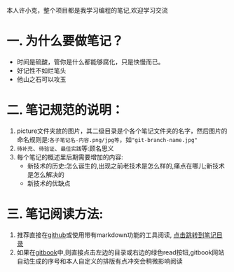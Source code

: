 本人许小克，整个项目都是我学习编程的笔记,欢迎学习交流
# 一. 为什么要做笔记？  
- 时间是硫酸，管你是什么都能够腐化，只是快慢而已。
- 好记性不如烂笔头
- 他山之石可以攻玉
# 二. 笔记规范的说明：
1. picture文件夹放的图片，其二级目录是个各个笔记文件夹的名字，然后图片的命名规则是:`各子笔记名-内容.png/jpg等`，如`"git-branch-name.jpg"`
2. `待补充`、`待验证`、`最佳实践`等:顾名思义
3. 每个笔记的概述里后期需要增加的内容:
    - 新技术的历史:怎么诞生的,出现之前老技术是怎么样的,痛点在哪儿;新技术是怎么解决的
    - 新技术的优缺点

# 三. 笔记阅读方法:
1. 推荐直接在[github](https://github.com/xushike/study)或使用带有markdown功能的工具阅读,
[点击跳转到笔记目录](./SUMMARY.md)
2. 如果在[gitbook](https://xushike.gitbooks.io/study/content/)中,则直接点击左边的目录或右边的绿色read按钮,gitbook网站自动生成的序号和本人自定义的排版有点冲突会稍微影响阅读
